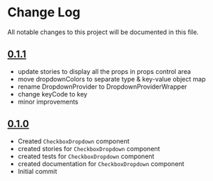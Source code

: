 # Change Log

All notable changes to this project will be documented in this file.

## [0.1.1](https://github.com/code-dot-org/code-dot-org/pull/56543)
* update stories to display all the props in props control area
* move dropdownColors to separate type & key-value object map
* rename DropdownProvider to DropdownProviderWrapper
* change keyCode to key
* minor improvements

## [0.1.0](https://github.com/code-dot-org/code-dot-org/pull/56283)
* Created `CheckboxDropdown` component
* created stories for  `CheckboxDropdown` component
* created tests for  `CheckboxDropdown` component
* created documentation for  `CheckboxDropdown` component
* Initial commit
